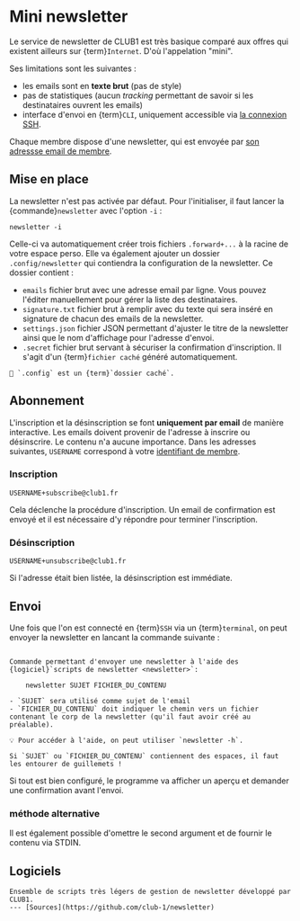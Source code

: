 Mini newsletter
===============

Le service de newsletter de CLUB1 est très basique comparé aux offres qui existent ailleurs sur {term}`Internet`.
D'où l'appelation "mini".

Ses limitations sont les suivantes :

- les emails sont en __texte brut__ (pas de style)
- pas de statistiques (aucun *tracking* permettant de savoir si les destinataires ouvrent les emails)
- interface d'envoi en {term}`CLI`, uniquement accessible via [la connexion SSH](ssh.md).

Chaque membre dispose d'une newsletter, qui est envoyée par [son adressse email de membre](email.md).


Mise en place
-------------

La newsletter n'est pas activée par défaut.
Pour l'initialiser, il faut lancer la {commande}`newsletter` avec l'option `-i` :

    newsletter -i

Celle-ci va automatiquement créer trois fichiers `.forward+...` à la racine de votre espace perso.
Elle va également ajouter un dossier `.config/newsletter` qui contiendra la configuration de la newsletter.
Ce dossier contient :

- `emails` fichier brut avec une adresse email par ligne. Vous pouvez l'éditer manuellement pour gérer la liste des destinataires.
- `signature.txt` fichier brut à remplir avec du texte qui sera inséré en signature de chacun des emails de la newsletter.
- `settings.json` fichier JSON permettant d'ajuster le titre de la newsletter ainsi que le nom d'affichage pour l'adresse d'envoi.
- `.secret` fichier brut servant à sécuriser la confirmation d'inscription. Il s'agit d'un {term}`fichier caché` généré automatiquement.

```{warning}
📁 `.config` est un {term}`dossier caché`.
```

Abonnement
----------

L'inscription et la désinscription se font __uniquement par email__ de manière interactive.
Les emails doivent provenir de l'adresse à inscrire ou désinscrire.
Le contenu n'a aucune importance.
Dans les adresses suivantes, `USERNAME` correspond à votre [identifiant de membre](../info/general.md#identifiant).

### Inscription

    USERNAME+subscribe@club1.fr

Cela déclenche la procédure d'inscription.
Un email de confirmation est envoyé et il est nécessaire d'y répondre pour terminer l'inscription.

### Désinscription

    USERNAME+unsubscribe@club1.fr

Si l'adresse était bien listée, la désinscription est immédiate.


Envoi
-----

Une fois que l'on est connecté en {term}`SSH` via un {term}`terminal`,
on peut envoyer la newsletter en lancant la commande suivante :

```{commande} newsletter

Commande permettant d'envoyer une newsletter à l'aide des {logiciel}`scripts de newsletter <newsletter>`:

    newsletter SUJET FICHIER_DU_CONTENU

- `SUJET` sera utilisé comme sujet de l'email
- `FICHIER_DU_CONTENU` doit indiquer le chemin vers un fichier contenant le corp de la newsletter (qu'il faut avoir créé au préalable).

💡 Pour accéder à l'aide, on peut utiliser `newsletter -h`.
```


```{warning}
Si `SUJET` ou `FICHIER_DU_CONTENU` contiennent des espaces, il faut les entourer de guillemets !
```

Si tout est bien configuré, le programme va afficher un aperçu et demander une confirmation avant l'envoi.

### méthode alternative

Il est également possible d'omettre le second argument et de fournir le contenu via STDIN.



Logiciels
---------

```{logiciel} newsletter
Ensemble de scripts très légers de gestion de newsletter développé par CLUB1.
--- [Sources](https://github.com/club-1/newsletter)
```
